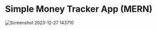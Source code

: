 # Simple Money Tracker App (MERN)

![Screenshot 2023-12-27 143710](https://github.com/philipphlek/money-tracker/assets/99835686/913da865-3ab8-47fc-a60b-1a5fcc9180e4)
